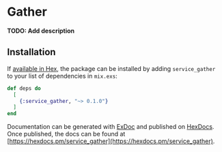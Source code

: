 # Gather

**TODO: Add description**

## Installation

If [available in Hex](https://hex.pm/docs/publish), the package can be installed
by adding `service_gather` to your list of dependencies in `mix.exs`:

```elixir
def deps do
  [
    {:service_gather, "~> 0.1.0"}
  ]
end
```

Documentation can be generated with [ExDoc](https://github.com/elixir-lang/ex_doc)
and published on [HexDocs](https://hexdocs.pm). Once published, the docs can
be found at [https://hexdocs.pm/service_gather](https://hexdocs.pm/service_gather).

